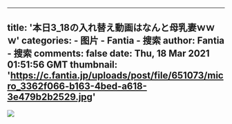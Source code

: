 
---
title: '本日3_18の入れ替え動画はなんと母乳妻ｗｗｗ'
categories: 
    - 图片
    - Fantia - 搜索
author: Fantia - 搜索
comments: false
date: Thu, 18 Mar 2021 01:51:56 GMT
thumbnail: 'https://c.fantia.jp/uploads/post/file/651073/micro_3362f066-b163-4bed-a618-3e479b2b2529.jpg'
---

<div>   
<img src="https://c.fantia.jp/uploads/post/file/651073/micro_3362f066-b163-4bed-a618-3e479b2b2529.jpg" referrerpolicy="no-referrer">  
</div>
            